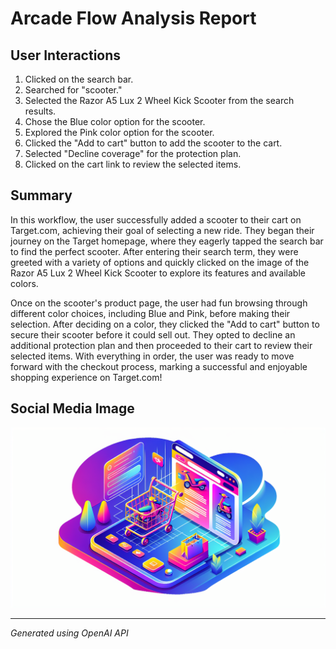 # Arcade Flow Analysis Report

## User Interactions

1. Clicked on the search bar.  
2. Searched for "scooter."  
3. Selected the Razor A5 Lux 2 Wheel Kick Scooter from the search results.  
4. Chose the Blue color option for the scooter.  
5. Explored the Pink color option for the scooter.  
6. Clicked the "Add to cart" button to add the scooter to the cart.  
7. Selected "Decline coverage" for the protection plan.  
8. Clicked on the cart link to review the selected items.  

## Summary

In this workflow, the user successfully added a scooter to their cart on Target.com, achieving their goal of selecting a new ride. They began their journey on the Target homepage, where they eagerly tapped the search bar to find the perfect scooter. After entering their search term, they were greeted with a variety of options and quickly clicked on the image of the Razor A5 Lux 2 Wheel Kick Scooter to explore its features and available colors.

Once on the scooter's product page, the user had fun browsing through different color choices, including Blue and Pink, before making their selection. After deciding on a color, they clicked the "Add to cart" button to secure their scooter before it could sell out. They opted to decline an additional protection plan and then proceeded to their cart to review their selected items. With everything in order, the user was ready to move forward with the checkout process, marking a successful and enjoyable shopping experience on Target.com!

## Social Media Image

![Social Media Image](output/social_media_image.png)

---
*Generated using OpenAI API*
